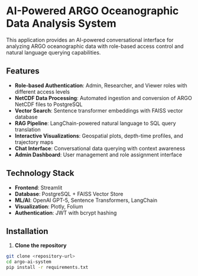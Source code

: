# AI-Powered ARGO Oceanographic Data Analysis System

This application provides an AI-powered conversational interface for analyzing ARGO oceanographic data with role-based access control and natural language querying capabilities.

## Features

- **Role-based Authentication**: Admin, Researcher, and Viewer roles with different access levels
- **NetCDF Data Processing**: Automated ingestion and conversion of ARGO NetCDF files to PostgreSQL
- **Vector Search**: Sentence transformer embeddings with FAISS vector database
- **RAG Pipeline**: LangChain-powered natural language to SQL query translation
- **Interactive Visualizations**: Geospatial plots, depth-time profiles, and trajectory maps
- **Chat Interface**: Conversational data querying with context awareness
- **Admin Dashboard**: User management and role assignment interface

## Technology Stack

- **Frontend**: Streamlit
- **Database**: PostgreSQL + FAISS Vector Store
- **ML/AI**: OpenAI GPT-5, Sentence Transformers, LangChain
- **Visualization**: Plotly, Folium
- **Authentication**: JWT with bcrypt hashing

## Installation

1. **Clone the repository**
```bash
git clone <repository-url>
cd argo-ai-system
pip install -r requirements.txt
```
